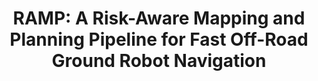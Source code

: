 ---
title: "RAMP: A Risk-Aware Mapping and Planning Pipeline for Fast Off-Road Ground Robot Navigation"
authors: "Lakshay Sharma, Michael Everett, Donggun Lee, Xiaoyi Cai, Philip Osteen, Jonathan P. How"
venue: "IEEE International Conference on Robotics and Automation (ICRA)"
year: "2023"
status: "in review"
arxiv: "https://arxiv.org/abs/2210.06605"
official_link: ""
doi: ""
volume: ""
number: ""
pages: ""
publisher: ""
month: "12"
address: ""
type: "conference"
school: ""
awards: ""
notes: ""
include_on_website: true
image: "husky_fells.png"
links_to_code: ""
links_to_video: ""
collection: publications
permalink: /publication/2023-12-Sharma23_ICRA.html
---